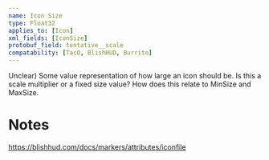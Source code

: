 ```yaml
---
name: Icon Size
type: Float32
applies_to: [Icon]
xml_fields: [IconSize]
protobuf_field: tentative__scale
compatability: [TacO, BlishHUD, Burrito]
---
```

Unclear) Some value representation of how large an icon should be. Is this a scale multiplier or a fixed size value? How does this relate to MinSize and MaxSize.

Notes
=====
https://blishhud.com/docs/markers/attributes/iconfile
